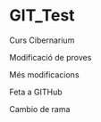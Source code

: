# GIT_Test
Curs Cibernarium

Modificació de proves

Més modificacions

Feta a GITHub

Cambio de rama
